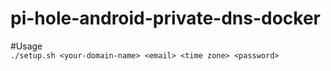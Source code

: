 # pi-hole-android-private-dns-docker

#Usage\
`./setup.sh <your-domain-name> <email> <time zone> <password>`
